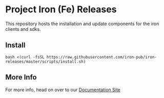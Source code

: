 # Project Iron (Fe) Releases

This repository hosts the installation and update components for the iron clients and sdks.

## Install

`bash <(curl -fsSL https://raw.githubusercontent.com/iron-pub/iron-releases/master/scripts/install.sh)`

## More Info

For more info, head on over to our [Documentation Site](https://docs.cott.io)
